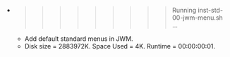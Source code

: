 * >>>>>>>>> Running inst-std-00-jwm-menu.sh ...
  * Add default standard menus in JWM.
  * Disk size = 2883972K. Space Used = 4K. Runtime = 00:00:00:01.
